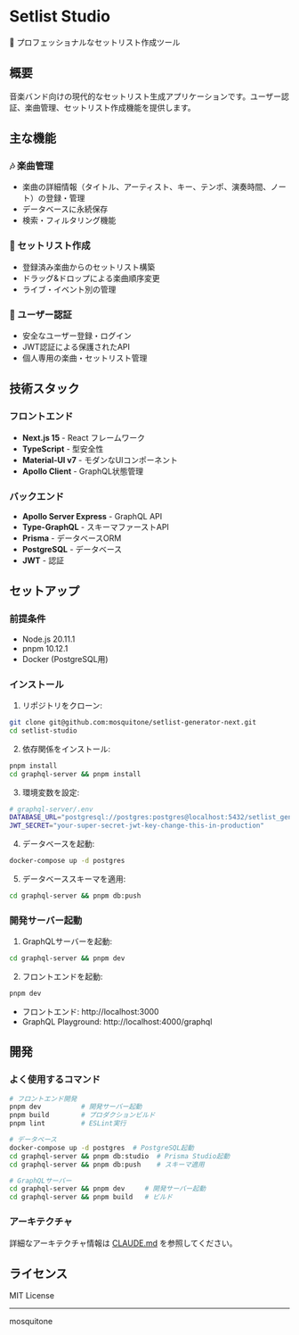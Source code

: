 # Setlist Studio

🎵 プロフェッショナルなセットリスト作成ツール

## 概要

音楽バンド向けの現代的なセットリスト生成アプリケーションです。ユーザー認証、楽曲管理、セットリスト作成機能を提供します。

## 主な機能

### 🎶 楽曲管理
- 楽曲の詳細情報（タイトル、アーティスト、キー、テンポ、演奏時間、ノート）の登録・管理
- データベースに永続保存
- 検索・フィルタリング機能

### 📝 セットリスト作成
- 登録済み楽曲からのセットリスト構築
- ドラッグ&ドロップによる楽曲順序変更
- ライブ・イベント別の管理

### 🔐 ユーザー認証
- 安全なユーザー登録・ログイン
- JWT認証による保護されたAPI
- 個人専用の楽曲・セットリスト管理

## 技術スタック

### フロントエンド
- **Next.js 15** - React フレームワーク
- **TypeScript** - 型安全性
- **Material-UI v7** - モダンなUIコンポーネント
- **Apollo Client** - GraphQL状態管理

### バックエンド
- **Apollo Server Express** - GraphQL API
- **Type-GraphQL** - スキーマファーストAPI
- **Prisma** - データベースORM
- **PostgreSQL** - データベース
- **JWT** - 認証

## セットアップ

### 前提条件
- Node.js 20.11.1
- pnpm 10.12.1
- Docker (PostgreSQL用)

### インストール

1. リポジトリをクローン:
```bash
git clone git@github.com:mosquitone/setlist-generator-next.git
cd setlist-studio
```

2. 依存関係をインストール:
```bash
pnpm install
cd graphql-server && pnpm install
```

3. 環境変数を設定:
```bash
# graphql-server/.env
DATABASE_URL="postgresql://postgres:postgres@localhost:5432/setlist_generator"
JWT_SECRET="your-super-secret-jwt-key-change-this-in-production"
```

4. データベースを起動:
```bash
docker-compose up -d postgres
```

5. データベーススキーマを適用:
```bash
cd graphql-server && pnpm db:push
```

### 開発サーバー起動

1. GraphQLサーバーを起動:
```bash
cd graphql-server && pnpm dev
```

2. フロントエンドを起動:
```bash
pnpm dev
```

- フロントエンド: http://localhost:3000
- GraphQL Playground: http://localhost:4000/graphql

## 開発

### よく使用するコマンド

```bash
# フロントエンド開発
pnpm dev          # 開発サーバー起動
pnpm build        # プロダクションビルド
pnpm lint         # ESLint実行

# データベース
docker-compose up -d postgres  # PostgreSQL起動
cd graphql-server && pnpm db:studio  # Prisma Studio起動
cd graphql-server && pnpm db:push    # スキーマ適用

# GraphQLサーバー
cd graphql-server && pnpm dev     # 開発サーバー起動
cd graphql-server && pnpm build   # ビルド
```

### アーキテクチャ

詳細なアーキテクチャ情報は [CLAUDE.md](./CLAUDE.md) を参照してください。

## ライセンス

MIT License

---

mosquitone
